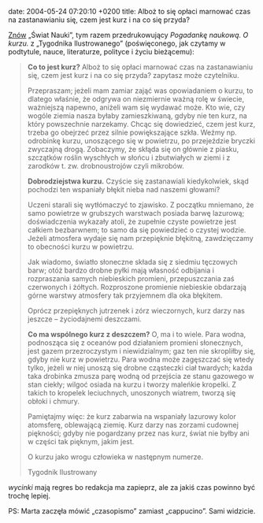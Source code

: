 date: 2004-05-24 07:20:10 +0200
title: Alboż to się opłaci marnować czas na zastanawianiu się, czem jest kurz i na co się przyda?

[Znów](piszacy-wykonywa-ruchy 'Piszący wykonywa ruchy, odstępy uskutecznia motor') „Świat Nauki”, tym razem przedrukowujący <cite>Pogadankę naukową. O kurzu.</cite> z „Tygodnika Ilustrowanego” (poświęconego, jak czytamy w podtytule, nauce, literaturze, polityce i życiu bieżącemu):

> **Co to jest kurz?** Alboż to się opłaci marnować czas na zastanawianiu się, czem jest kurz i na co się przyda? zapytasz może czytelniku.
>
> Przepraszam; jeżeli mam zamiar zająć was opowiadaniem o kurzu, to dlatego właśnie, że odgrywa on niezmiernie ważną rolę w świecie, ważniejszą napewno, aniżeli wam się wydawać może. Kto wie, czy wogóle ziemia nasza byłaby zamieszkiwaną, gdyby nie ten kurz, na który powszechnie narzekamy. Chcąc się dowiedzieć, czem jest kurz, trzeba go obejrzeć przez silnie powiększające szkła. Weźmy np. odrobinkę kurzu, unoszącego się w powietrzu, po przejeździe bryczki zwyczajną drogą. Zobaczymy, że skłąda się on głównie z piasku, szczątków roślin wyschłych w słońcu i zbutwiałych w ziemi i z zarodków t. zw. drobnoustrojów czyli mikrobów.
>
> **Dobrodziejstwa kurzu.** Czyście się zastanawiali kiedykolwiek, skąd pochodzi ten wspaniały błękit nieba nad naszemi głowami?
>
> Uczeni starali się wytłómaczyć to zjawisko. Z początku mniemano, że samo powietrze w grubszych warstwach posiada barwę lazurową; doświadczenia wykazały atoli, że zupełnie czyste powietrze jest całkiem bezbarwnem; to samo da się powiedzieć o czystej wodzie. Jeżeli atmosfera wydaje się nam przepięknie błękitną, zawdzięczamy to obecności kurzu w powietrzu.
>
> Jak wiadomo, światło słoneczne składa się z siedmiu tęczowych barw; otóż bardzo drobne pyłki mają własność odbijania i rozpraszania samych niebieskich promieni, przepuszczania zaś czerwonych i żółtych. Rozproszone promienie niebieskie obdarzają górne warstwy atmosfery tak przyjemnem dla oka błękitem.
>
> Oprócz przepięknych jutrzenek i zórz wieczornych, kurz darzy nas jeszcze – życiodajnemi deszczami.
>
> **Co ma wspólnego kurz z deszczem?** O, ma i to wiele. Para wodna, podnosząca się z oceanów pod działaniem promieni słonecznych, jest gazem przezroczystym i niewidzialnym; gaz ten nie skropliłby się, gdyby nie kurz w powietrzu. Para wodna może zagęszczać się wtedy tylko, jeżeli w niej unoszą się drobne cząsteczki ciał twardych; każda taka drobinka zmusza parę wodną od przejścia ze stanu gazowego w stan ciekły; wilgoć osiada na kurzu i tworzy maleńkie kropelki. Z takich to kropelek leciuchnych, unoszonych wiatrem, tworzą się obłoki i chmury.
>
> Pamiętajmy więc: że kurz zabarwia na wspaniały lazurowy kolor atomsferę, oblewającą ziemię. Kurz darzy nas zorzami cudownej piękności; gdyby nie pogardzany przez nas kurz, świat nie byłby ani w części tak pięknym, jakim jest.
>
> O kurzu jako wrogu człowieka w następnym numerze.
>
> Tygodnik Ilustrowany

<cite>wycinki</cite> mają regres bo redakcja ma zapieprz, ale za jakiś czas powinno być trochę lepiej.

PS: Marta zaczęła mówić „czasopismo” zamiast „cappucino”. Sami widzicie.
